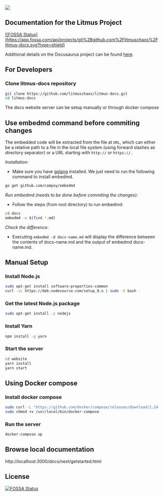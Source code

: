 <img src="https://avatars0.githubusercontent.com/u/49853472?s=200&v=4">

## Documentation for the Litmus Project

[![FOSSA Status] (https://app.fossa.com/api/projects/git%2Bgithub.com%2Flitmuschaos%2Flitmus-docs.svg?type=shield)](https://app.fossa.com/projects/git%2Bgithub.com%2Flitmuschaos%2Flitmus-docs?ref=badge_shield)

Additional details on the Docusaurus project can be found [here](https://docusaurus.io/docs/en/installation.html).

## For Developers

### Clone litmus-docs repository

```bash
git clone https://github.com/litmuschaos/litmus-docs.git
cd litmus-docs
```

The docs website server can be setup manually or through docker compose

## Use embedmd command before commiting changes

The embedded code will be extracted from the file at `URL`, which can either be a relative path to a file in the local file system (using forward slashes as directory separator) or a URL starting with `http://` or `https://.`

_Installation:_

- Make sure you have [golang](https://github.com/golang/go) installed. We just need to run the following command to install embedmd.

```bash
go get github.com/campoy/embedmd
```

_Run embedmd (needs to be done before commiting the changes):_

- Follow the steps (from root directory) to run embedmd:

```bash
cd docs
embedmd -w $(find *.md)
```
_Check the difference:_

- Executing `embedmd -d docs-name.md` will display the difference between the contents of docs-name.md and the output of embedmd docs-name.md.


## Manual Setup

### Install Node.js

```bash
sudo apt-get install software-properties-common
curl -sL https://deb.nodesource.com/setup_9.x | sudo -E bash -
```

### Get the latest Node.js package

```bash
sudo apt-get install -y nodejs
```

### Install Yarn

```bash
npm install -g yarn
```

### Start the server

```bash
cd website
yarn install
yarn start
```

## Using Docker compose

### Install docker compose

```bash
sudo curl -L "https://github.com/docker/compose/releases/download/1.24.1/docker-compose-$(uname -s)-$(uname -m)" -o /usr/local/bin/docker-compose
sudo chmod +x /usr/local/bin/docker-compose
```

### Run the server

```bash
docker-compose up
```


## Browse local documentation
http://localhost:3000/docs/next/getstarted.html

## License

[![FOSSA Status](https://app.fossa.com/api/projects/git%2Bgithub.com%2Flitmuschaos%2Flitmus-docs.svg?type=large)](https://app.fossa.com/projects/git%2Bgithub.com%2Flitmuschaos%2Flitmus-docs?ref=badge_large)
